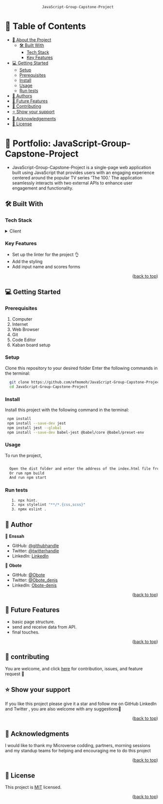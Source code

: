                      JavaScript-Group-Capstone-Project

# 📗 Table of Contents

- [📖 About the Project](#about-project)
  - [🛠 Built With](#built-with)
    - [Tech Stack](#tech-stack)
    - [Key Features](#key-features)
- [💻 Getting Started](#getting-started)
  - [Setup](#setup)
  - [Prerequisites](#prerequisites)
  - [Install](#install)
  - [Usage](#usage)
  - [Run tests](#run-tests)
  <!-- - [🚀 Live Demo ](#-live-demo-) -->
- [👥 Authors](#authors)
- [🔭 Future Features](#future-features)
- [🤝 Contributing](#contributing)
- [⭐️ Show your support](#support)
- [🙏 Acknowledgements](#acknowledgements)
- [📝 License](#license)

# 📖 Portfolio: JavaScript-Group-Capstone-Project<a name="about-project"></a>

- JavaScript-Group-Capstone-Project is a single-page web application built using JavaScript that provides users with an engaging experience centered around the popular TV series 'The 100.' The application seamlessly interacts with two external APIs to enhance user engagement and functionality.

## 🛠 Built With <a name="built-with"></a>

### Tech Stack <a name="tech-stack"></a>

<details>
  <summary>Client</summary>
  <ul>
    <li><a href="https://html.spec.whatwg.org/">HTML</a></li>
    <li><a href="https://www.w3.org/TR/CSS/#css">CSS</a></li>
    <li><a href="https://www.w3.org/TR/JS/#js">JS</a></li>
  </ul>
</details>

### Key Features <a name="key-features"></a>

- Set up the linter for the project 👌
- Add the styling
- Add input name and scores forms

<p align="right">(<a href="#readme-top">back to top</a>)</p>

## 💻 Getting Started <a name="getting-started"></a>

### Prerequisites

1. Computer
2. Internet
3. Web Browser
4. Git
5. Code Editor
6. Kaban board setup

### Setup

Clone this repository to your desired folder Enter the following commands in the terminal:

```sh
  git clone https://github.com/efmomoh/JavaScript-Group-Capstone-Project.git
  cd JavaScript-Group-Capstone-Project
```

### Install

Install this project with the following command in the terminal:

```sh
 npm install
 npm install --save-dev jest
 npm install jest --global
 npm install --save-dev babel-jest @babel/core @babel/preset-env

```

### Usage

To run the project,

```sh

  Open the dist folder and enter the address of the index.html file from your computer/server
  Or rum npm build
  And run npm start
```

### Run tests

```sh
   1. npx hint.
   2. npx stylelint "**/*.{css,scss}"
   3. npmx eslint .
```

<!-- ## 🚀 Live Demo <a name="live-demo"></a>

 - [Live Demo Link](https://efmomoh.github.io/JavaScript-Group-Capstone-Project/) -->

## 👥 Author <a name="authors"></a>

👤 **Enssah**

- GitHub: [@githubhandle](https://github.com/efmomoh)
- Twitter: [@twitterhandle](https://twitter.com/@efmomoh)
- LinkedIn: [LinkedIn](https://www.linkedin.com/in/efmomoh?lipi=urn%3Ali%3Apage%3Ad_flagship3_profile_view_base_contact_details%3BQI%2F5GWZxS063VqRg2rilyg%3D%3D)

👤 **Obote**

- GitHub: [@Obote](https://github.com/Obote/)
- Twitter: [@Obote_denis](https://twitter.com/Obote_denis)
- LinkedIn: [Obote-denis](https://www.linkedin.com/in/obote-denis-9859a2a3/)
<p align="right">(<a href="#readme-top">back to top</a>)</p>

## 🔭 Future Features <a name="future-features"></a>

- basic page structure.
- send and receive data from API.
- final touches.

<p align="right">(<a href="#readme-top">back to top</a>)</p>

## 🤝 contributing <a name="contributing"></a>

You are welcome, and click <a href="https://github.com/efmomoh/JavaScript-Group-Capstone-Project/issues">here</a> for contribution, issues, and feature request 🙏

## ⭐️ Show your support <a name="support"></a>

If you like this project please give it a star and follow me on GitHub LinkedIn and Twitter
, you are also welcome with any suggestions🙏

<p align="right">(<a href="#readme-top">back to top</a>)</p>

## 🙏 Acknowledgments <a name="acknowledgements"></a>

I would like to thank my Microverse codding, partners, morning sessions and my standup teams for helping and encouraging me to do this project

<p align="right">(<a href="#readme-top">back to top</a>)</p>

## 📝 License <a name="license"></a>

This project is [MIT](./MIT.md) licensed.

<p align="right">(<a href="#readme-top">back to top</a>)</p>
